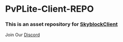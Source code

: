 # PvPLite-Client-REPO
### This is an asset repository for [SkyblockClient](https://github.com/applesfruit/PvPLite-Client-1.7.10)
Join Our [Discord](https://discord.gg/VH6fdBYzQQ)
